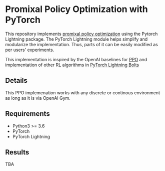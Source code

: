 # Promixal Policy Optimization with PyTorch  
This repository implements [promixal policy optimization](https://arxiv.org/abs/1707.06347) using the Pytorch Lightning package. 
The PyTorch Lightning module helps simplify and modularize the implementation. Thus, parts of it can be easily modified as per users' experiments. 

This implementation is inspired by the OpenAI baselines for [PPO](https://github.com/openai/baselines/tree/master/baselines/ppo2) and implementation 
of other RL algorithms in [PyTorch Lightning Bolts](https://github.com/PyTorchLightning/pytorch-lightning-bolts/)

## Details 
This PPO implemenation works with any discrete or continous environment as long as it is via OpenAI Gym. 

## Requirements 
* Python3 >= 3.6 
* PyTorch
* PyTorch Lightning 

## Results 
TBA
